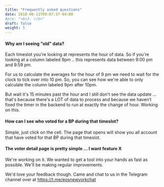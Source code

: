 ```yaml
---
title: "Frequently asked questions"
date: 2018-06-11T09:07:37-04:00
#pre: "<b>3. </b>"
draft: false
weight: 5
---
```


#### Why am I seeing "old" data?

Each timeslot you're looking at represents the hour of data. So if you're looking at a column labeled 9pm .. this represents data between 9:00 pm and 9:59 pm. 

For us to calculate the averages for the hour of 9 pm we need to wait for the clock to tick over into 10 pm. So, you can see how we're able to only calculate the column labeled 9pm after 10pm. 

But wait it's 15 minutes past the hour and I still don't see the data update ... that's because there's a LOT of data to process and because we haven’t fixed the timer in the backend to run at exactly the change of hour. Working on this.

#### How can I see who voted for a BP during that timeslot?

Simple, just click on the cell. The page that opens will show you all account that have voted for that BP during that timeslot. 

#### The voter detail page is pretty simple ... I want feature X

We're working on it. We wanted to get a tool into your hands as fast as possible. We'll be making regular improvements. 

We'd love your feedback though. Came and chat to us in the Telegram channel over at https://t.me/eosnewyorkchat 

